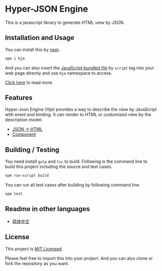 # Hyper-JSON Engine

This is a javascript library to generate HTML view by JSON.

## Installation and Usage

You can install this by [npm](https://www.npmjs.com/package/hje).

```sh
npm i hje
```

And you can also insert the [JavaScript bundled file](https://unpkg.com/hje/dist/index.js) by `script` tag into your web page directly and use `Hje` namespace to access.

[Click here](https://github.com/compositejs/hje/wiki/installation) to read more.

## Features

Hyper-Json Engine (Hje) provides a way to describe the view by JavaScript with event and binding. It can render to HTML or customized view by the description model.

- [JSON → HTML](https://github.com/compositejs/hje/wiki/tohtml)
- [Component](https://github.com/compositejs/hje/wiki/component)

## Building / Testing

You need install `gulp` and `tsc` to build. Following is the command line to build this project including the source and test cases.

```sh
npm run-script build
```

You can run all test cases after building by following command line.

```sh
npm test
```

## Readme in other languages

- [简体中文](https://github.com/compositejs/hje/wiki/shuoming)

## License

This project is [MIT Licensed](./LICENSE).

Please feel free to import this into your project. And you can also clone or fork the repository as you want.
